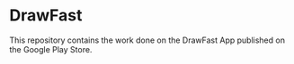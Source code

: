 # DrawFast
This repository contains the work done on the DrawFast App published on the Google Play Store.
